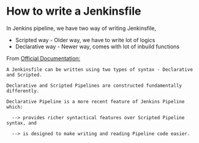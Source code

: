 # How to write a Jenkinsfile

In Jenkins pipeline, we have two way of writing Jenkinsfile,
* Scripted way - Older way, we have to write lot of logics
* Declarative way - Newer way, comes with lot of inbuild functions

From [Official Documentation:](https://www.jenkins.io/doc/book/pipeline/)

```
A Jenkinsfile can be written using two types of syntax - Declarative and Scripted.

Declarative and Scripted Pipelines are constructed fundamentally differently.

Declarative Pipeline is a more recent feature of Jenkins Pipeline which:

  --> provides richer syntactical features over Scripted Pipeline syntax, and

  --> is designed to make writing and reading Pipeline code easier.
```